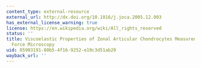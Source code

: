 ```yaml
---
content_type: external-resource
external_url: http://dx.doi.org/10.1016/j.joca.2005.12.003
has_external_license_warning: true
license: https://en.wikipedia.org/wiki/All_rights_reserved
status: ''
title: Viscoelastic Properties of Zonal Articular Chondrocytes Measured by Atomic
  Force Microscopy
uid: 05903191-80b5-4f16-9252-e19c3d51ab29
wayback_url: ''
---
```

